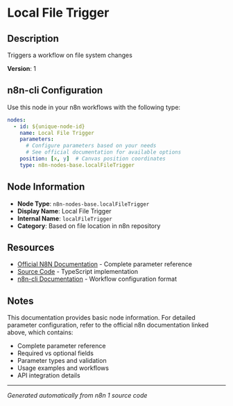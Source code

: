 # Local File Trigger

## Description

Triggers a workflow on file system changes

**Version**: 1

## n8n-cli Configuration

Use this node in your n8n workflows with the following type:

```yaml
nodes:
  - id: ${unique-node-id}
    name: Local File Trigger
    parameters:
      # Configure parameters based on your needs
      # See official documentation for available options
    position: [x, y]  # Canvas position coordinates
    type: n8n-nodes-base.localFileTrigger
```

## Node Information

- **Node Type**: `n8n-nodes-base.localFileTrigger`
- **Display Name**: Local File Trigger
- **Internal Name**: `localFileTrigger`
- **Category**: Based on file location in n8n repository

## Resources

- [Official N8N Documentation](https://docs.n8n.io/integrations/builtin/app-nodes/n8n-nodes-base.localfiletrigger/) - Complete parameter reference
- [Source Code](https://github.com/n8n-io/n8n/blob/master/packages/nodes-base/nodes/LocalFileTrigger/LocalFileTrigger.node.ts) - TypeScript implementation
- [n8n-cli Documentation](https://github.com/edenreich/n8n-cli) - Workflow configuration format

## Notes

This documentation provides basic node information. For detailed parameter configuration, 
refer to the official n8n documentation linked above, which contains:

- Complete parameter reference
- Required vs optional fields
- Parameter types and validation
- Usage examples and workflows
- API integration details

---
*Generated automatically from n8n 1 source code*
